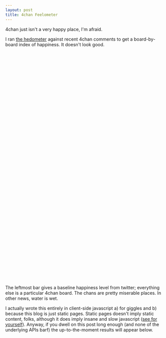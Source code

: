 ```yaml
---
layout: post
title: 4chan Feelometer
---
```

<!--<script src="/bower_components/Chart.js/Chart.min.js"></script>-->

<script type="text/javascript" src="https://www.google.com/jsapi"></script>
<script type="text/javascript" src="/js/posts/feelometer.js"></script>
	
<script type="text/javascript">
//google.load('visualization', '1.0', {'packages':['corechart']});
//google.setOnLoadCallback(drawChart);
//function drawChart() {
//	var boards = ['a','b','c','d','e','f','g','gif','h','hr','k',
//							'm','n','o','p','r','s','t','u','v','vg','vr','w',
//							'wg','i','r9k','s4s','cm','hm','lgbt','y','3','adv',
//							'an','asp','biz','cgl','ck','co','diy','fa','fit','gd',
//							'hc','int','jp','lit','mlp','mu','n','out','po','pol',
//							'sci','soc','sp','tg','toy','trv','tv','vp','wsg'];
// results as of writing 
var initialResults = {"3":3.717772598635,"e":3.4072206005003847,"b":3.4714007421150272,"d":3.521765356945243,"c":3.10407075471697,"a":3.2774188693444084,"f":3.2876995305164334,"gif":3.304019228201367,"hr":3.2965088757396477,"h":3.4773313751088106,"g":3.2568326863609895,"k":3.4474679127726593,"m":3.265167722574244,"r":3.1763204868154062,"s":3.2989234972677366,"n":3.6079084853499057,"p":3.1702995670996406,"o":3.502911120652695,"t":3.167628294036049,"u":3.386790540540594,"v":3.433940753345251,"vg":3.408419144307482,"vr":3.505503872216925,"w":3.133600188368235,"wg":3.406062839410372,"i":3.4442729932578744,"s4s":2.769884897797167,"r9k":3.67447636063777,"hm":3.548354668232552,"cm":3.0612879322512216,"lgbt":3.6474513142958074,"y":3.348266489890607,"adv":3.878784396601137,"an":3.7611166178245927,"asp":3.651778796333264,"biz":3.8119904098852904,"cgl":3.6216065525238776,"ck":3.4965143243091896,"co":3.2599369131456033,"diy":3.6677878810465243,"fa":3.6185966951756745,"gd":3.5176594876815854,"fit":3.5341059602649723,"jp":3.4700622296426062,"int":2.6450604572076393,"lit":3.574416589111315,"hc":3.4090370660913756,"mlp":3.4792861691657797,"mu":3.2883805074654484,"out":3.5575527260214455,"po":3.412908346562018,"pol":3.498193144628907,"sp":3.359657084758297,"soc":3.3805976726572347,"sci":3.50800346054032,"tg":3.4398325242719108,"toy":3.468334810547409,"tv":2.8673373403456286,"vp":3.184443232357164,"trv":3.7700437158470517,"wsg":3.191446551160498};

plotFeels('chart-div', initialResults, 6.012, true);
</script>

4chan just isn't a very happy place, I'm afraid.

I ran [the hedometer](http://hedonometer.org/) against
recent 4chan comments to get a
board-by-board index of happiness.  It doesn't look good.

<!--<canvas style="padding-left: 0;padding-right: 0;margin-left: auto;margin-right: auto;display: block;" id="initialFeel" width="720" height="720"></canvas>-->
<div id="chart-div" style="width: 720px; height: 720px;"></div>

The leftmost bar gives a baseline happiness level from twitter; everything else is a particular 4chan board.  The chans are pretty miserable places.  In other news, water is wet.

I actually wrote this entirely in client-side javascript a) for giggles and b) because this blog is just static pages.  Static pages doesn't imply static content, folks, although it does imply insane and slow javascript ([see for yourself](/js/posts/feelometer.js)).  Anyway, if you dwell on this post long enough (and none of the underlying APIs barf) the up-to-the-moment results will appear below.

<div id="currentFeel"></div>
